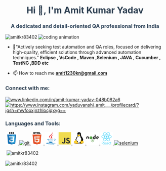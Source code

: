 <h1 align="center" style="color: #2c3e50;">Hi 👋, I'm Amit Kumar Yadav</h1>
<h3 align="center" style="color: #34495e;">A dedicated and detail-oriented QA professional from India</h3>

<img align="right" alt="coding animation" width="400" src="https://i.pinimg.com/originals/fb/c6/f3/fbc6f31bd3b84159470b973aca7e0f97.gif">

<p align="left"> <img src="https://komarev.com/ghpvc/?username=amitkr83402&label=Profile%20views&color=0e75b6&style=flat" alt="amitkr83402" /> </p>

- 🔭"Actively seeking test automation and QA roles, focused on delivering high-quality, efficient solutions through advanced automation techniques." **Eclipse , VsCode , Maven ,Selenium , JAVA , Cucumber , TestNG ,BDD etc**

- 📫 How to reach me **amit1230kr@gmail.com**

<h3 align="left" style="color: #2c3e50;">Connect with me:</h3>
<p align="left">
  <a href="www.linkedin.com/in/amit-kumar-yadav-048b082a6" target="blank">
    <img align="center" src="https://raw.githubusercontent.com/rahuldkjain/github-profile-readme-generator/master/src/images/icons/Social/linked-in-alt.svg" alt="www.linkedin.com/in/amit-kumar-yadav-048b082a6" height="30" width="40" />
  </a>
  <a href="https://www.instagram.com/yaduvanshi_amit___/profilecard/?igsh=mwfooxjnzhlocjqxyg==" target="blank">
    <img align="center" src="https://raw.githubusercontent.com/rahuldkjain/github-profile-readme-generator/master/src/images/icons/Social/instagram.svg" alt="https://www.instagram.com/yaduvanshi_amit___/profilecard/?igsh=mwfooxjnzhlocjqxyg==" height="30" width="40" />
  </a>
</p>

<h3 align="left" style="color: #2c3e50;">Languages and Tools:</h3>
<p align="left"> 
  <a href="https://www.w3schools.com/css/" target="_blank" rel="noreferrer">
    <img src="https://raw.githubusercontent.com/devicons/devicon/master/icons/css3/css3-original-wordmark.svg" alt="css3" width="40" height="40"/>
  </a>
  <a href="https://git-scm.com/" target="_blank" rel="noreferrer">
    <img src="https://www.vectorlogo.zone/logos/git-scm/git-scm-icon.svg" alt="git" width="40" height="40"/>
  </a>
  <a href="https://www.w3.org/html/" target="_blank" rel="noreferrer">
    <img src="https://raw.githubusercontent.com/devicons/devicon/master/icons/html5/html5-original-wordmark.svg" alt="html5" width="40" height="40"/>
  </a>
  <a href="https://www.java.com" target="_blank" rel="noreferrer">
    <img src="https://raw.githubusercontent.com/devicons/devicon/master/icons/java/java-original.svg" alt="java" width="40" height="40"/>
  </a>
  <a href="https://developer.mozilla.org/en-US/docs/Web/JavaScript" target="_blank" rel="noreferrer">
    <img src="https://raw.githubusercontent.com/devicons/devicon/master/icons/javascript/javascript-original.svg" alt="javascript" width="40" height="40"/>
  </a>
  <a href="https://www.linux.org/" target="_blank" rel="noreferrer">
    <img src="https://raw.githubusercontent.com/devicons/devicon/master/icons/linux/linux-original.svg" alt="linux" width="40" height="40"/>
  </a>
  <a href="https://nodejs.org" target="_blank" rel="noreferrer">
    <img src="https://raw.githubusercontent.com/devicons/devicon/master/icons/nodejs/nodejs-original-wordmark.svg" alt="nodejs" width="40" height="40"/>
  </a>
  <a href="https://reactjs.org/" target="_blank" rel="noreferrer">
    <img src="https://raw.githubusercontent.com/devicons/devicon/master/icons/react/react-original-wordmark.svg" alt="react" width="40" height="40"/>
  </a>
  <a href="https://www.selenium.dev" target="_blank" rel="noreferrer">
    <img src="https://raw.githubusercontent.com/detain/svg-logos/780f25886640cef088af994181646db2f6b1a3f8/svg/selenium-logo.svg" alt="selenium" width="40" height="40"/>
  </a>
</p>

<p>&nbsp;<img align="center" src="https://github-readme-stats.vercel.app/api?username=amitkr83402&show_icons=true&locale=en" alt="amitkr83402" /></p>

<p><img align="center" src="https://github-readme-streak-stats.herokuapp.com/?user=amitkr83402&" alt="amitkr83402" /></p>
